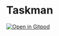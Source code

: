 # Taskman

[![Open in Gitpod](https://gitpod.io/button/open-in-gitpod.svg)](https://gitpod.io/#https://github.com/MRHS-SEM/taskman)


